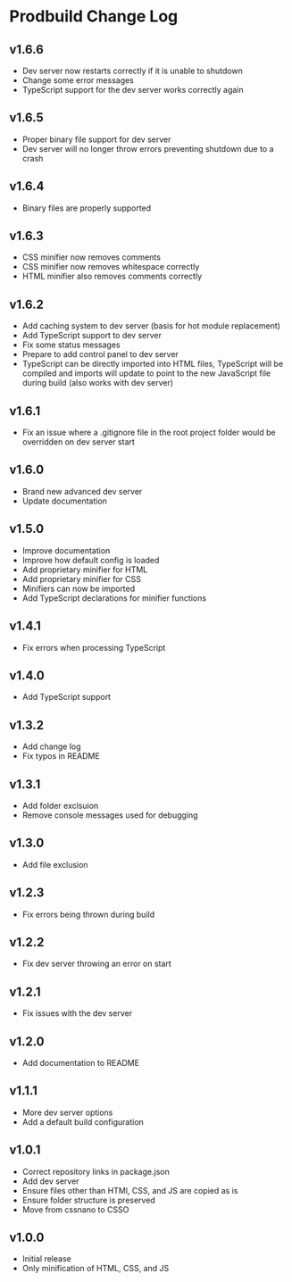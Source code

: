 # Prodbuild Change Log

## v1.6.6
- Dev server now restarts correctly if it is unable to shutdown
- Change some error messages
- TypeScript support for the dev server works correctly again

## v1.6.5
- Proper binary file support for dev server
- Dev server will no longer throw errors preventing shutdown due to a crash

## v1.6.4
- Binary files are properly supported

## v1.6.3
- CSS minifier now removes comments
- CSS minifier now removes whitespace correctly
- HTML minifier also removes comments correctly

## v1.6.2
- Add caching system to dev server (basis for hot module replacement)
- Add TypeScript support to dev server
- Fix some status messages
- Prepare to add control panel to dev server
- TypeScript can be directly imported into HTML files, TypeScript will be compiled and imports will update to point to the new JavaScript file during build (also works with dev server)

## v1.6.1
- Fix an issue where a .gitignore file in the root project folder would be overridden on dev server start

## v1.6.0
- Brand new advanced dev server
- Update documentation

## v1.5.0
- Improve documentation
- Improve how default config is loaded
- Add proprietary minifier for HTML
- Add proprietary minifier for CSS
- Minifiers can now be imported
- Add TypeScript declarations for minifier functions

## v1.4.1
- Fix errors when processing TypeScript

## v1.4.0
- Add TypeScript support

## v1.3.2
- Add change log
- Fix typos in README

## v1.3.1
- Add folder exclsuion
- Remove console messages used for debugging

## v1.3.0
- Add file exclusion

## v1.2.3
- Fix errors being thrown during build

## v1.2.2
- Fix dev server throwing an error on start

## v1.2.1
- Fix issues with the dev server

## v1.2.0
- Add documentation to README

## v1.1.1
- More dev server options
- Add a default build configuration

## v1.0.1
- Correct repository links in package.json
- Add dev server
- Ensure files other than HTMl, CSS, and JS are copied as is
- Ensure folder structure is preserved
- Move from cssnano to CSSO

## v1.0.0
- Initial release
- Only minification of HTML, CSS, and JS